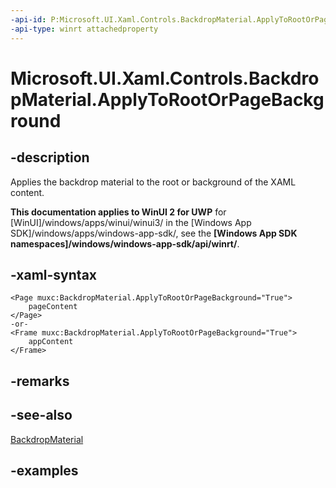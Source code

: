 ```yaml
---
-api-id: P:Microsoft.UI.Xaml.Controls.BackdropMaterial.ApplyToRootOrPageBackground
-api-type: winrt attachedproperty
---
```


# Microsoft.UI.Xaml.Controls.BackdropMaterial.ApplyToRootOrPageBackground

<!--
see GetApplyToRootOrPageBackground, and SetApplyToRootOrPageBackground
-->


## -description

Applies the backdrop material to the root or background of the XAML content.

**This documentation applies to WinUI 2 for UWP** for [WinUI]/windows/apps/winui/winui3/ in the [Windows App SDK]/windows/apps/windows-app-sdk/, see the **[Windows App SDK namespaces]/windows/windows-app-sdk/api/winrt/**.

## -xaml-syntax

```xaml
<Page muxc:BackdropMaterial.ApplyToRootOrPageBackground="True">
    pageContent
</Page>
-or-
<Frame muxc:BackdropMaterial.ApplyToRootOrPageBackground="True">
    appContent
</Frame>
```

## -remarks

## -see-also

[BackdropMaterial](backdropmaterial.md)

## -examples
